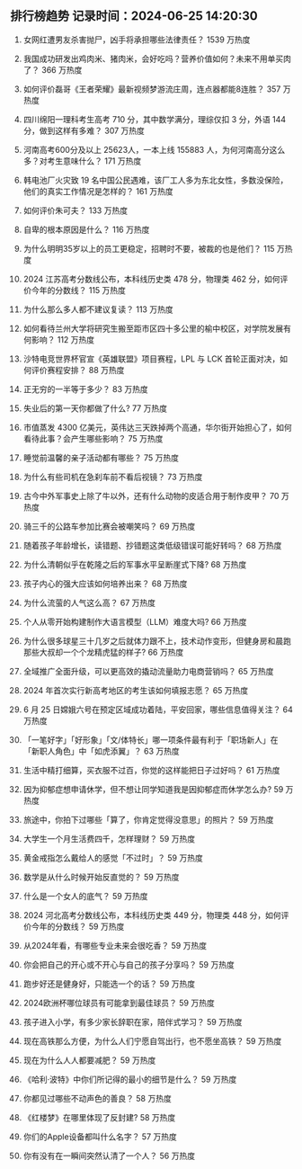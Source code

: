 
## 排行榜趋势 记录时间：2024-06-25 14:20:30
  
  1. 女网红遭男友杀害抛尸，凶手将承担哪些法律责任？ 1539 万热度
    
  2. 我国成功研发出鸡肉米、猪肉米，会好吃吗？营养价值如何？未来不用单买肉了？ 366 万热度
    
  3. 如何评价磊哥《王者荣耀》最新视频梦游流庄周，连点器都能8连胜？ 357 万热度
    
  4. 四川绵阳一理科考生高考 710 分，其中数学满分，理综仅扣 3 分，外语 144 分，做到这样有多难？ 307 万热度
    
  5. 河南高考600分及以上 25623人，一本上线 155883 人，为何河南高分这么多？对考生意味什么？ 171 万热度
    
  6. 韩电池厂火灾致 19 名中国公民遇难，该厂工人多为东北女性，多数没保险，他们的真实工作情况是怎样的？ 161 万热度
    
  7. 如何评价朱可夫？ 133 万热度
    
  8. 自卑的根本原因是什么？ 116 万热度
    
  9. 为什么明明35岁以上的员工更稳定，招聘时不要，被裁的也是他们？ 115 万热度
    
  10. 2024 江苏高考分数线公布，本科线历史类 478 分，物理类 462 分，如何评价今年的分数线？ 115 万热度
    
  11. 为什么那么多人都不建议复读？ 113 万热度
    
  12. 如何看待兰州大学将研究生搬至距市区四十多公里的榆中校区，对学院发展有何影响？ 112 万热度
    
  13. 沙特电竞世界杯官宣《英雄联盟》项目赛程，LPL 与 LCK 首轮正面对决，如何评价赛程安排？ 88 万热度
    
  14. 正无穷的一半等于多少？ 83 万热度
    
  15. 失业后的第一天你都做了什么? 77 万热度
    
  16. 市值蒸发 4300 亿美元，英伟达三天跌掉两个高通，华尔街开始担心了，如何看待此事？会产生哪些影响？ 75 万热度
    
  17. 睡觉前温馨的亲子活动都有哪些？ 75 万热度
    
  18. 为什么有些司机在急刹车前不看后视镜？ 73 万热度
    
  19. 古今中外军事史上除了牛以外，还有什么动物的皮适合用于制作皮甲？ 70 万热度
    
  20. 骑三千的公路车参加比赛会被嘲笑吗？ 69 万热度
    
  21. 随着孩子年龄增长，读错题、抄错题这类低级错误可能好转吗？ 68 万热度
    
  22. 为什么清朝似乎在乾隆之后的军事水平呈断崖式下降? 68 万热度
    
  23. 孩子内心的强大应该如何培养出来？ 68 万热度
    
  24. 为什么流萤的人气这么高？ 67 万热度
    
  25. 个人从零开始构建制作大语言模型（LLM）难度大吗? 66 万热度
    
  26. 为什么很多球星三十几岁之后就体力跟不上，技术动作变形，但健身房和晨跑那些大叔却一个个龙精虎猛的样子? 66 万热度
    
  27. 全域推广全面升级，可以更高效的撬动流量助力电商营销吗？ 65 万热度
    
  28. 2024 年首次实行新高考地区的考生该如何填报志愿？ 65 万热度
    
  29. 6 月 25 日嫦娥六号在预定区域成功着陆，平安回家，哪些信息值得关注？ 64 万热度
    
  30. 「一笔好字」「好形象」「文/体特长」哪一项条件最有利于「职场新人」在「新职人角色」中「如虎添翼」？ 63 万热度
    
  31. 生活中精打细算，买衣服不过百，你觉的这样能把日子过好吗？ 61 万热度
    
  32. 因为抑郁症想申请休学，但不想让同学知道我是因抑郁症而休学怎么办? 59 万热度
    
  33. 旅途中，你拍下过哪些「算了，你肯定觉得没意思」的照片？ 59 万热度
    
  34. 大学生一个月生活费四千，怎样理财？ 59 万热度
    
  35. 黄金戒指怎么戴给人的感觉「不过时」？ 59 万热度
    
  36. 数学是从什么时候开始反直觉的？ 59 万热度
    
  37. 什么是一个女人的底气？ 59 万热度
    
  38. 2024 河北高考分数线公布，本科线历史类 449 分，物理类 448 分，如何评价今年的分数线？ 59 万热度
    
  39. 从2024年看，有哪些专业未来会很吃香？ 59 万热度
    
  40. 你会把自己的开心或不开心与自己的孩子分享吗？ 59 万热度
    
  41. 跑步好还是健身好，只能选一个的话？ 59 万热度
    
  42. 2024欧洲杯哪位球员有可能拿到最佳球员？ 59 万热度
    
  43. 孩子进入小学，有多少家长辞职在家，陪伴式学习？ 59 万热度
    
  44. 现在高铁那么方便，为什么人们宁愿自驾出行，也不愿坐高铁？ 59 万热度
    
  45. 现在为什么人人都要减肥？ 59 万热度
    
  46. 《哈利·波特》中你们所记得的最小的细节是什么？ 59 万热度
    
  47. 你都见过哪些不动声色的善良？ 58 万热度
    
  48. 《红楼梦》在哪里体现了反封建? 58 万热度
    
  49. 你们的Apple设备都叫什么名字？ 57 万热度
    
  50. 你有没有在一瞬间突然认清了一个人？ 56 万热度
    